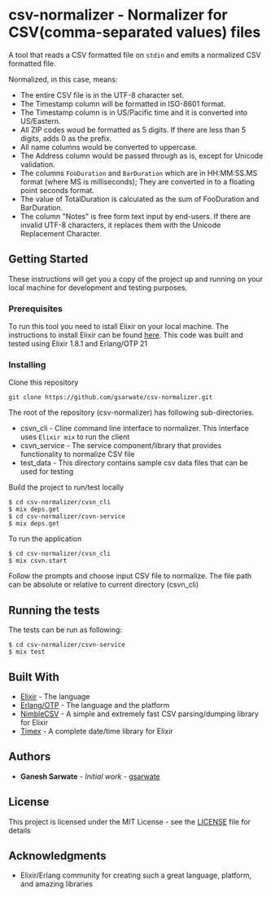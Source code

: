# csv-normalizer - Normalizer for CSV(comma-separated values) files
A tool that reads a CSV formatted file on `stdin` and emits a normalized CSV formatted file.

Normalized, in this case, means:

* The entire CSV file is in the UTF-8 character set.
* The Timestamp column will be formatted in ISO-8601 format.
* The Timestamp column is in US/Pacific time and it is converted into US/Eastern.
* All ZIP codes woud be formatted as 5 digits. If there are less than 5 digits, adds 0 as the prefix.
* All name columns would be converted to uppercase.
* The Address column would be passed through as is, except for Unicode validation.
* The columns `FooDuration` and `BarDuration` which are in HH:MM:SS.MS
  format (where MS is milliseconds); They are converted in to a floating point seconds format.
* The value of TotalDuration is calculated as the sum of FooDuration and BarDuration.
* The column "Notes" is free form text input by end-users. If there are invalid UTF-8 characters, 
  it replaces them with the Unicode Replacement Character.

## Getting Started

These instructions will get you a copy of the project up and running on your local machine for development and testing purposes. 

### Prerequisites

To run this tool you need to istall Elixir on your local machine. The instructions to install Elixir can be found [here](https://elixir-lang.org/install.html). This code was built and tested using Elixir 1.8.1 and Erlang/OTP 21

### Installing

Clone this repository

```
git clone https://github.com/gsarwate/csv-normalizer.git
```

The root of the repository (csv-normalizer) has following sub-directories.
* csvn_cli - Cline command line interface to normalizer. This interface uses `Elixir mix` to run the client
* csvn_service - The service component/library that provides functionality to normalize CSV file
* test_data - This directory contains sample csv data files that can be used for testing

Build the project to run/test locally

```
$ cd csv-normalizer/cvsn_cli
$ mix deps.get
$ cd csv-normalizer/csvn-service
$ mix deps.get
```

To run the application

```
$ cd csv-normalizer/cvsn_cli
$ mix csvn.start
```
Follow the prompts and choose input CSV file to normalize. The file path can be absolute or relative to current directory (csvn_cli) 

## Running the tests

The tests can be run as following:
```
$ cd csv-normalizer/csvn-service
$ mix test 
```

## Built With

* [Elixir](https://elixir-lang.org/) - The language
* [Erlang/OTP](https://www.erlang.org/) - The language and the platform
* [NimbleCSV](https://github.com/plataformatec/nimble_csv) - A simple and extremely fast CSV parsing/dumping library for Elixir
* [Timex](https://github.com/bitwalker/timex) - A complete date/time library for Elixir

## Authors

* **Ganesh Sarwate** - *Initial work* - [gsarwate](https://github.com/gsarwate)

## License

This project is licensed under the MIT License - see the [LICENSE](LICENSE) file for details

## Acknowledgments

* Elixir/Erlang community for creating such a great language, platform, and amazing libraries
